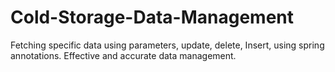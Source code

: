 # Cold-Storage-Data-Management
Fetching specific data using parameters, update, delete, Insert, using spring annotations. Effective and accurate data management.

